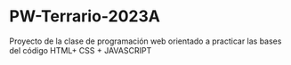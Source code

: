 # PW-Terrario-2023A
Proyecto de la clase de programación web orientado a practicar las bases del código HTML+ CSS + JAVASCRIPT 
